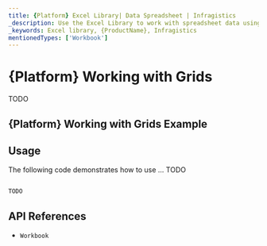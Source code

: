 ```yaml
---
title: {Platform} Excel Library| Data Spreadsheet | Infragistics
_description: Use the Excel Library to work with spreadsheet data using Microsoft Excel features. Easily transfer data from excel to your application.
_keywords: Excel library, {ProductName}, Infragistics
mentionedTypes: ['Workbook']
---
```

# {Platform} Working with Grids

TODO

## {Platform} Working with Grids Example


<code-view style="height: 500px"
           data-demos-base-url="{environment:dvDemosBaseUrl}"
           iframe-src="{environment:dvDemosBaseUrl}/excel/excel-library-working-with-grids"
           alt="{Platform} Working with Grids Example"
           github-src="excel/excel-library/working-with-grids">
</code-view>

<div class="divider--half"></div>

## Usage
The following code demonstrates how to use ... TODO

```ts

TODO

```

## API References

 - `Workbook`